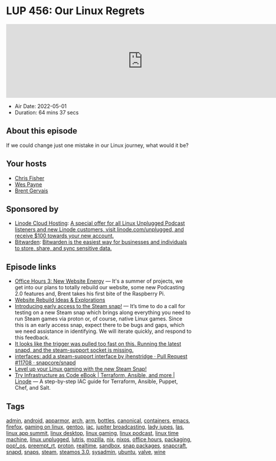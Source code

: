 # LUP 456: Our Linux Regrets

<iframe src="https://player.fireside.fm/v2/RUkczH-V+5rre-5OJ?theme=dark" width="740" height="200" frameborder="0" scrolling="no"></iframe>

* Air Date: 2022-05-01
* Duration: 64 mins 37 secs

## About this episode

If we could change just one mistake in our Linux journey, what would it be?

## Your hosts
* [Chris Fisher](https://linuxunplugged.com/hosts/chrislas)
* [Wes Payne](https://linuxunplugged.com/hosts/wes)
* [Brent Gervais](https://linuxunplugged.com/hosts/brent)

## Sponsored by

  * [Linode Cloud Hosting](https://linode.com/unplugged): [A special offer for all Linux Unplugged Podcast listeners and new Linode customers, visit linode.com/unplugged, and receive $100 towards your new account. ](https://linode.com/unplugged)
  * [Bitwarden](https://bitwarden.com/linux): [Bitwarden is the easiest way for businesses and individuals to store, share, and sync sensitive data.](https://bitwarden.com/linux)



## Episode links

  * [Office Hours 3: New Website Energy](https://www.officehours.hair/3 "Office Hours 3: New Website Energy") — It's a summer of projects, we get into our plans to totally rebuild our website, some new Podcasting 2.0 features and, Brent takes his first bite of the Raspberry Pi.
  * [Website Rebuild Ideas & Explorations](https://github.com/JupiterBroadcasting/jupiterbroadcasting.com/discussions/8 "Website Rebuild Ideas & Explorations")
  * [Introducing early access to the Steam snap!](https://discourse.ubuntu.com/t/introducing-early-access-to-the-steam-snap/28082 "Introducing early access to the Steam snap!") — It’s time to do a call for testing on a new Steam snap which brings along everything you need to run Steam games via proton or, of course, native Linux games. Since this is an early access snap, expect there to be bugs and gaps, which we need assistance in identifying. We will iterate quickly, and respond to this feedback.
  * [It looks like the trigger was pulled too fast on this. Running the latest snapd, and the steam-support socket is missing.](https://discourse.ubuntu.com/t/introducing-early-access-to-the-steam-snap/28082/7 "It looks like the trigger was pulled too fast on this. Running the latest snapd, and the steam-support socket is missing.")
  * [interfaces: add a steam-support interface by jhenstridge · Pull Request #11708 · snapcore/snapd](https://github.com/snapcore/snapd/pull/11708 "interfaces: add a steam-support interface by jhenstridge · Pull Request #11708 · snapcore/snapd")
  * [Level up your Linux gaming with the new Steam Snap!](https://ubuntu.com/blog/level-up-linux-gaming-new-steam-snap "Level up your Linux gaming with the new Steam Snap!")
  * [Try Infrastructure as Code eBook | Terraform, Ansible, and more | Linode](https://www.linode.com/content/try-infrastructure-as-code-ebook-series/ "Try Infrastructure as Code eBook | Terraform, Ansible, and more | Linode") — A step-by-step IAC guide for Terraform, Ansible, Puppet, Chef, and Salt.



## Tags

[admin](https://linuxunplugged.com/tags/admin), [android](https://linuxunplugged.com/tags/android), [apparmor](https://linuxunplugged.com/tags/apparmor), [arch](https://linuxunplugged.com/tags/arch), [arm](https://linuxunplugged.com/tags/arm), [bottles](https://linuxunplugged.com/tags/bottles), [canonical](https://linuxunplugged.com/tags/canonical), [containers](https://linuxunplugged.com/tags/containers), [emacs](https://linuxunplugged.com/tags/emacs), [firefox](https://linuxunplugged.com/tags/firefox), [gaming on linux](https://linuxunplugged.com/tags/gaming%20on%20linux), [gentoo](https://linuxunplugged.com/tags/gentoo), [iac](https://linuxunplugged.com/tags/iac), [jupiter broadcasting](https://linuxunplugged.com/tags/jupiter%20broadcasting), [lady jupes](https://linuxunplugged.com/tags/lady%20jupes), [las](https://linuxunplugged.com/tags/las), [linux app summit](https://linuxunplugged.com/tags/linux%20app%20summit), [linux desktop](https://linuxunplugged.com/tags/linux%20desktop), [linux gaming](https://linuxunplugged.com/tags/linux%20gaming), [linux podcast](https://linuxunplugged.com/tags/linux%20podcast), [linux time machine](https://linuxunplugged.com/tags/linux%20time%20machine), [linux unplugged](https://linuxunplugged.com/tags/linux%20unplugged), [lutris](https://linuxunplugged.com/tags/lutris), [mozilla](https://linuxunplugged.com/tags/mozilla), [nix](https://linuxunplugged.com/tags/nix), [nixos](https://linuxunplugged.com/tags/nixos), [office hours](https://linuxunplugged.com/tags/office%20hours), [packaging](https://linuxunplugged.com/tags/packaging), [pop!_os](https://linuxunplugged.com/tags/pop!_os), [preempt_rt](https://linuxunplugged.com/tags/preempt_rt), [proton](https://linuxunplugged.com/tags/proton), [realtime](https://linuxunplugged.com/tags/realtime), [sandbox](https://linuxunplugged.com/tags/sandbox), [snap packages](https://linuxunplugged.com/tags/snap%20packages), [snapcraft](https://linuxunplugged.com/tags/snapcraft), [snapd](https://linuxunplugged.com/tags/snapd), [snaps](https://linuxunplugged.com/tags/snaps), [steam](https://linuxunplugged.com/tags/steam), [steamos 3.0](https://linuxunplugged.com/tags/steamos%203.0), [sysadmin](https://linuxunplugged.com/tags/sysadmin), [ubuntu](https://linuxunplugged.com/tags/ubuntu), [valve](https://linuxunplugged.com/tags/valve), [wine](https://linuxunplugged.com/tags/wine)